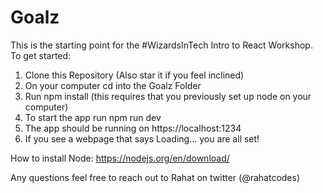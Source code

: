 # Goalz

This is the starting point for the #WizardsInTech Intro to React Workshop. To get started:

1. Clone this Repository (Also star it if you feel inclined)
2. On your computer cd into the Goalz Folder
3. Run npm install (this requires that you previously set up node on your computer)
4. To start the app run npm run dev
5. The app should be running on https://localhost:1234
6. If you see a webpage that says Loading... you are all set!

How to install Node:
https://nodejs.org/en/download/

Any questions feel free to reach out to Rahat on twitter (@rahatcodes)
